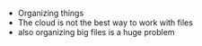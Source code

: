 
- Organizing things
- The cloud is not the best way to work with files
- also organizing big files is a huge problem 